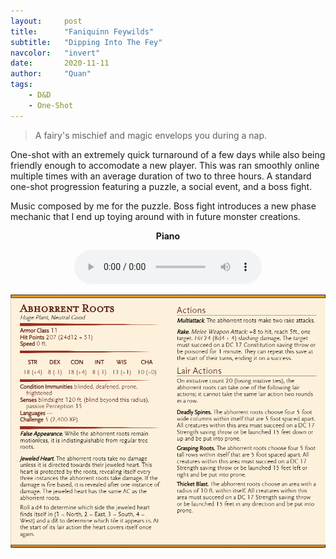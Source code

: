 ```yaml
---
layout:     post
title:      "Faniquinn Feywilds"
subtitle:   "Dipping Into The Fey"
navcolor:   "invert"
date:       2020-11-11
author:     "Quan"
tags:
    - D&D
    - One-Shot
---
```


> A fairy's mischief and magic envelops you during a nap. 

One-shot with an extremely quick turnaround of a few days while also being friendly enough to accomodate a new player. This was ran smoothly online multiple times with an average duration of two to three hours. A standard one-shot progression featuring a puzzle, a social event, and a boss fight.

Music composed by me for the puzzle. Boss fight introduces a new phase mechanic that I end up toying around with in future monster creations.

<div style="text-align: center;">
   <p style="font-weight: bold;">Piano</p>
   <audio controls>
       <source src="/assets/images/faniquinn.mp3" type="audio/mpeg">
       Your browser does not support the audio element.
   </audio>
</div>

![My Image](assets/images/abhorrentroots.png "Abhorrent Roots")